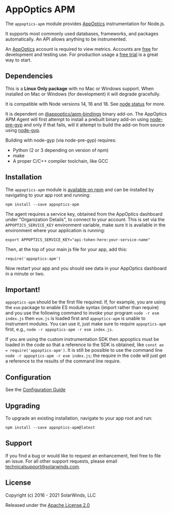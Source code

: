 # AppOptics APM

The `appoptics-apm` module provides [AppOptics](https://www.appoptics.com/) instrumentation for Node.js.

It supports most commonly used databases, frameworks, and packages automatically. An
API allows anything to be instrumented.

An [AppOptics](https://www.appoptics.com/) account is required to view metrics.
Accounts are [free](https://www.appoptics.com/free-apm-software) for development
and testing use. For production usage a [free trial](https://www.appoptics.com/)
is a great way to start.

## Dependencies

This is a **Linux Only package** with no Mac or Windows support. When installed on Mac or Windows (for development) it will degrade gracefully.

It is compatible with Node versions 14, 16 and 18. See [node status](https://github.com/nodejs/Release) for more.

It is dependent on [@appoptics/apm-bindings](https://www.npmjs.com/package/@appoptics/apm-bindings) binary add-on. The AppOptics APM Agent will first attempt to install a prebuilt binary add-on using [node-pre-gyp](https://github.com/mapbox/node-pre-gyp) and only if that fails, will it attempt to build the add-on from source using [node-gyp](https://github.com/nodejs/node-gyp#on-unix).

Building with node-gyp (via node-pre-gyp) requires:

- Python (2 or 3 depending on version of npm)
- make
- A proper C/C++ compiler toolchain, like GCC

## Installation

The `appoptics-apm` module is [available on npm](http://npmjs.org/package/appoptics-apm) and can be installed
by navigating to your app root and running:

```
npm install --save appoptics-apm
```

The agent requires a service key, obtained from the AppOptics dashboard under "Organization Details",
to connect to your account.  This is set via the `APPOPTICS_SERVICE_KEY` environment variable, make
sure it is available in the environment where your application is running:

```
export APPOPTICS_SERVICE_KEY="api-token-here:your-service-name"
```

Then, at the top of your main js file for your app, add this:

```
require('appoptics-apm')
```

Now restart your app and you should see data in your AppOptics dashboard in a minute or two.

## Important!

`appoptics-apm` should be the first file required. If, for example, you are using the `esm`
package to enable ES module syntax (import rather than require) and you use the following
command to invoke your program `node -r esm index.js` then `esm.js` is loaded first and
`appoptics-apm` is unable to instrument modules. You can use it, just make sure to require
`appoptics-apm` first, e.g., `node -r appoptics-apm -r esm index.js`.

If you are using the custom instrumentation SDK then appoptics must be loaded in the code
so that a reference to the SDK is obtained, like `const ao = require('appoptics-apm')`. It
is still be possible to use the command line `node -r appoptics-apm -r esm index.js`; the
require in the code will just get a reference to the results of the command line require.

## Configuration

See the [Configuration Guide](https://github.com/appoptics/appoptics-apm-node/blob/master/CONFIGURATION.md)

## Upgrading

To upgrade an existing installation, navigate to your app root and run:

```
npm install --save appoptics-apm@latest
```


## Support

If you find a bug or would like to request an enhancement, feel free to file
an issue. For all other support requests, please email technicalsupport@solarwinds.com.


## License

Copyright (c) 2016 - 2021 SolarWinds, LLC

Released under the [Apache License 2.0](http://www.apache.org/licenses/LICENSE-2.0)
